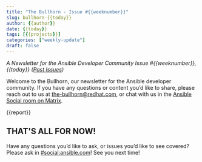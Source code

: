 ```yaml
---
title: "The Bullhorn - Issue #{{weeknumber}}"
slug: bullhorn-{{today}}
author: {{author}}
date: {{today}}
tags: [{{projects}}]
categories: ["weekly-update"]
draft: false
---
```


*A Newsletter for the Ansible Developer Community*
*Issue #{{weeknumber}}, {{today}} ([Past Issues](https://us19.campaign-archive.com/home/?u=56d874e027110e35dea0e03c1&id=d6635f5420))*

Welcome to the Bullhorn, our newsletter for the Ansible developer community. If you have any questions or content you’d like to share, please reach out to us at the-bullhorn@redhat.com, or chat with us in the [Ansible Social room on Matrix](https://matrix.to/#/#social:ansible.com).

{{report}}

## THAT'S ALL FOR NOW!

Have any questions you’d like to ask, or issues you’d like to see covered? Please ask in [#social:ansible.com](https://matrix.to/#/#social:ansible.com)! See you next time!
